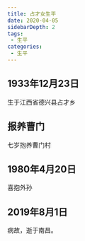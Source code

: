```yaml
---
title: 占才女生平
date: 2020-04-05
sidebarDepth: 2
tags:
 - 生平
categories:
 - 生平
---
```


## 1933年12月23日
生于江西省德兴县占才乡

## 报养曹门
七岁抱养曹门村

## 1980年4月20日
喜抱外孙

## 2019年8月1日
病故，逝于南昌。